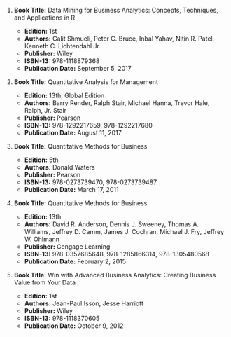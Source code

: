 1. **Book Title:** Data Mining for Business Analytics: Concepts, Techniques, and Applications in R
   - **Edition:** 1st
   - **Authors:** Galit Shmueli, Peter C. Bruce, Inbal Yahav, Nitin R. Patel, Kenneth C. Lichtendahl Jr.
   - **Publisher:** Wiley
   - **ISBN-13:** 978-1118879368
   - **Publication Date:** September 5, 2017

2. **Book Title:** Quantitative Analysis for Management
   - **Edition:** 13th, Global Edition
   - **Authors:** Barry Render, Ralph Stair, Michael Hanna, Trevor Hale, Ralph, Jr. Stair
   - **Publisher:** Pearson
   - **ISBN-13:** 978-1292217659, 978-1292217680
   - **Publication Date:** August 11, 2017

3. **Book Title:** Quantitative Methods for Business
   - **Edition:** 5th
   - **Authors:** Donald Waters
   - **Publisher:** Pearson
   - **ISBN-13:** 978-0273739470, 978-0273739487
   - **Publication Date:** March 17, 2011

4. **Book Title:** Quantitative Methods for Business
   - **Edition:** 13th
   - **Authors:** David R. Anderson, Dennis J. Sweeney, Thomas A. Williams, Jeffrey D. Camm, James J. Cochran, Michael J. Fry, Jeffrey W. Ohlmann
   - **Publisher:** Cengage Learning
   - **ISBN-13:** 978-0357685648, 978-1285866314, 978-1305480568
   - **Publication Date:** February 2, 2015

5. **Book Title:** Win with Advanced Business Analytics: Creating Business Value from Your Data
   - **Edition:** 1st
   - **Authors:** Jean-Paul Isson, Jesse Harriott
   - **Publisher:** Wiley
   - **ISBN-13:** 978-1118370605
   - **Publication Date:** October 9, 2012
